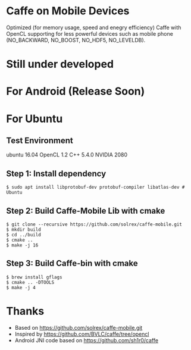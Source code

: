 Caffe on Mobile Devices
==================

Optimized (for memory usage, speed and enegry efficiency) Caffe with OpenCL supporting for less powerful devices such as mobile phone (NO_BACKWARD, NO_BOOST, NO_HDF5, NO_LEVELDB). 

# Still under developed

# For Android (Release Soon)


# For Ubuntu

## Test Environment

ubuntu 16.04
OpenCL 1.2
C++ 5.4.0
NVIDIA 2080

## Step 1: Install dependency

```
$ sudo apt install libprotobuf-dev protobuf-compiler libatlas-dev # Ubuntu
```

## Step 2: Build Caffe-Mobile Lib with cmake

```
$ git clone --recursive https://github.com/solrex/caffe-mobile.git
$ mkdir build
$ cd ../build
$ cmake ..
$ make -j 16
```

## Step 3: Build Caffe-bin with cmake

```
$ brew install gflags
$ cmake .. -DTOOLS
$ make -j 4
```

# Thanks

 - Based on https://github.com/solrex/caffe-mobile.git
 - Inspired by https://github.com/BVLC/caffe/tree/opencl
 - Android JNI code based on https://github.com/sh1r0/caffe